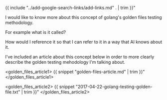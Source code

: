 {{ include "../add-google-search-links/add-links.md" . | trim }}"

I would like to know more about this concept of golang's golden files testing methodology.

For example what is it called?

How would I reference it so that I can refer to it in a way that AI knows about it.

I've included an article about this concept below in order to more clearly describe the golden testing mehodology I'm talking about.

<golden_files_article1>
{{ snippet "golden-files-article.md" | trim }}"
</golden_files_article1>

<golden_files_article2>
{{ snippet "2017-04-22-golang-testing-golden-file.txt" | trim }}"
</golden_files_article2>
